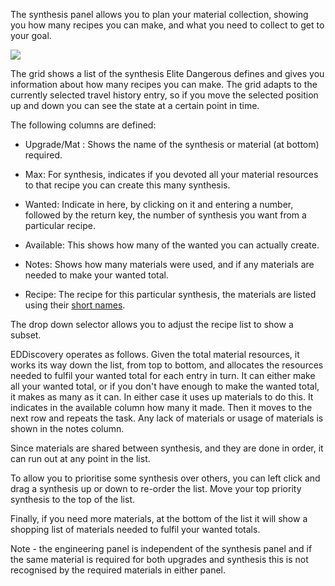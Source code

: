 The synthesis panel allows you to plan your material collection, showing you how many recipes you can make, and what you need to collect to get to your goal.

![](http://i.imgur.com/AShW6Pi.png)

The grid shows a list of the synthesis Elite Dangerous defines and gives you information about how many recipes you can make.  The grid adapts to the currently selected travel history entry, so if you move the selected position up and down you can see the state at a certain point in time.

The following columns are defined:

* Upgrade/Mat : Shows the name of the synthesis or material (at bottom) required.

* Max: For synthesis, indicates if you devoted all your material resources to that recipe you can create this many synthesis.

* Wanted: Indicate in here, by clicking on it and entering a number, followed by the return key, the number of synthesis you want from a particular recipe.

* Available: This shows how many of the wanted you can actually create.

* Notes: Shows how many materials were used, and if any materials are needed to make your wanted total.

* Recipe: The recipe for this particular synthesis, the materials are listed using their [short names](https://github.com/EDDiscovery/EDDiscovery/wiki/Material-Short-Names-List).

The drop down selector allows you to adjust the recipe list to show a subset.

EDDiscovery operates as follows.  Given the total material resources, it works its way down the list, from top to bottom, and allocates the resources needed to fulfil your wanted total for each entry in turn.  It can either make all your wanted total, or if you don't have enough to make the wanted total, it makes as many as it can. In either case it uses up materials to do this.  It indicates in the available column how many it made. Then it moves to the next row and repeats the task.  Any lack of materials or usage of materials is shown in the notes column.

Since materials are shared between synthesis, and they are done in order, it can run out at any point in the list.  

To allow you to prioritise some synthesis over others, you can left click and drag a synthesis up or down to re-order the list.  Move your top priority synthesis to the top of the list.

Finally, if you need more materials, at the bottom of the list it will show a shopping list of materials needed to fulfil your wanted totals.

Note - the engineering panel is independent of the synthesis panel and if the same material is required for both upgrades and synthesis this is not recognised by the required materials in either panel.

